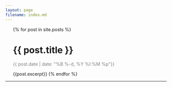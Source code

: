 ```yaml
---
layout: page
filename: index.md
--- 
```


<ul>
   {% for post in site.posts %}
       <h1><b>{{ post.title }}</b></h1>
       <p style="color:#808080"><time datetime="{{ post.date | date: '%Y-%m-%d %H:%M' }}">{{ post.date | date: "%B %-d, %Y %I:%M %p"}}</time></p>
       {{post.excerpt}}
   {% endfor %}
</ul>

---